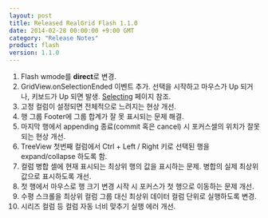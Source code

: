 ```yaml
---
layout: post
title: Released RealGrid Flash 1.1.0
date: 2014-02-28 00:00:00 +9:00 GMT
category: "Release Notes"
product: flash
version: 1.1.0
---
```


1. Flash wmode를 **direct**로 변경.
2. GridView.onSelectionEnded 이벤트 추가. 선택을 시작하고 마우스가 Up 되거나, 키보드가 Up 되면 발생. [Selecting](http://demo.realgrid.com/Demo/Selecting) 페이지 참조.
3. 고정 컬럼이 설정되면 전체적으로 느려지는 현상 개선.
4. 행 그룹 Footer에 그룹 합계가 잘 못 표시되는 문제 해결.
5. 마지막 행에서 appending 종료(commit 혹은 cancel) 시 포커스셀의 위치가 잘못되는 현상 개선.
6. TreeView 첫번째 컬럼에서 Ctrl + Left / Right 키로 선택된 행을 expand/collapse 하도록 함.
7. 컬럼 병합 셀에 현재 표시되는 최상위 행의 값을 표시하는 문제. 병합의 실제 최상위 값으로 표시하도록 개선.
8. 첫 행에서 마우스로 행 크기 변경 시작 시 포커스가 첫 행으로 이동하는 문제 개선.
9. 수평 스크롤을 최상위 컬럼 그룹 대신 최상위 데이터 컬럼 단위로 실행하도록 변경.
10. 시리즈 컬럼 등 컬럼 자동 너비 맞추기 실행 에러 개선.
